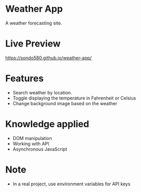 # Weather App

A weather forecasting site.

# Live Preview

https://sondo580.github.io/weather-app/

# Features

- Search weather by location.
- Toggle displaying the temperature in Fahrenheit or Celsius
- Change background image based on the weather

# Knowledge applied

- DOM manipulation
- Working with API
- Asynchronous JavaScript

# Note

- In a real project, use environment variables for API keys
